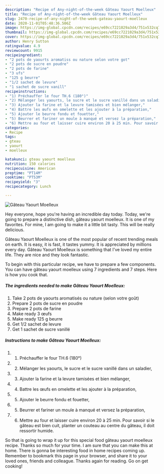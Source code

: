 ```yaml
---
description: "Recipe of Any-night-of-the-week Gâteau Yaourt Moelleux"
title: "Recipe of Any-night-of-the-week Gâteau Yaourt Moelleux"
slug: 2470-recipe-of-any-night-of-the-week-gateau-yaourt-moelleux
date: 2020-11-01T05:48:36.506Z
image: https://img-global.cpcdn.com/recipes/e69cc7221029a3d4/751x532cq70/gateau-yaourt-moelleux-photo-principale-de-la-recette.jpg
thumbnail: https://img-global.cpcdn.com/recipes/e69cc7221029a3d4/751x532cq70/gateau-yaourt-moelleux-photo-principale-de-la-recette.jpg
cover: https://img-global.cpcdn.com/recipes/e69cc7221029a3d4/751x532cq70/gateau-yaourt-moelleux-photo-principale-de-la-recette.jpg
author: Henry Sutton
ratingvalue: 4.9
reviewcount: 9915
recipeingredient:
- "2 pots de yaourts aromatiss ou nature selon votre got"
- "2 pots de sucre en poudre"
- "2 pots de farine"
- "3 ufs"
- "125 g beurre"
- "1/2 sachet de levure"
- "1 sachet de sucre vanill"
recipeinstructions:
- "1) Préchauffer le four TH.6 (180°)"
- "2) Mélanger les yaourts, le sucre et le sucre vanillé dans un saladier,"
- "3) Ajouter la farine et la levure tamisées et bien mélanger,"
- "4) Battre les œufs en omelette et les ajouter à la préparation,"
- "5) Ajouter le beurre fondu et fouetter,"
- "5) Beurrer et fariner un moule à manqué et versez la préparation,"
- "6) Mettre au four et laisser cuire environ 20 à 25 min. Pour savoir si le gâteau est bien cuit, planter un couteau au centre du gâteau, il doit ressortir humide."
categories:
- Recipe
tags:
- gteau
- yaourt
- moelleux

katakunci: gteau yaourt moelleux 
nutrition: 150 calories
recipecuisine: American
preptime: "PT14M"
cooktime: "PT53M"
recipeyield: "3"
recipecategory: Lunch

---
```



![Gâteau Yaourt Moelleux](https://img-global.cpcdn.com/recipes/e69cc7221029a3d4/751x532cq70/gateau-yaourt-moelleux-photo-principale-de-la-recette.jpg)

Hey everyone, hope you're having an incredible day today. Today, we're going to prepare a distinctive dish, gâteau yaourt moelleux. It is one of my favorites. For mine, I am going to make it a little bit tasty. This will be really delicious.



Gâteau Yaourt Moelleux is one of the most popular of recent trending meals on earth. It is easy, it is fast, it tastes yummy. It is appreciated by millions every day. Gâteau Yaourt Moelleux is something that I've loved my entire life. They are nice and they look fantastic.


To begin with this particular recipe, we have to prepare a few components. You can have gâteau yaourt moelleux using 7 ingredients and 7 steps. Here is how you cook that.

<!--inarticleads1-->

##### The ingredients needed to make Gâteau Yaourt Moelleux:

1. Take 2 pots de yaourts aromatisés ou nature (selon votre goût)
1. Prepare 2 pots de sucre en poudre
1. Prepare 2 pots de farine
1. Make ready 3 œufs
1. Make ready 125 g beurre
1. Get 1/2 sachet de levure
1. Get 1 sachet de sucre vanillé




<!--inarticleads2-->

##### Instructions to make Gâteau Yaourt Moelleux:

1. 1) Préchauffer le four TH.6 (180°)
1. 2) Mélanger les yaourts, le sucre et le sucre vanillé dans un saladier,
1. 3) Ajouter la farine et la levure tamisées et bien mélanger,
1. 4) Battre les œufs en omelette et les ajouter à la préparation,
1. 5) Ajouter le beurre fondu et fouetter,
1. 5) Beurrer et fariner un moule à manqué et versez la préparation,
1. 6) Mettre au four et laisser cuire environ 20 à 25 min. Pour savoir si le gâteau est bien cuit, planter un couteau au centre du gâteau, il doit ressortir humide.




So that is going to wrap it up for this special food gâteau yaourt moelleux recipe. Thanks so much for your time. I am sure that you can make this at home. There is gonna be interesting food in home recipes coming up. Remember to bookmark this page in your browser, and share it to your loved ones, friends and colleague. Thanks again for reading. Go on get cooking!
